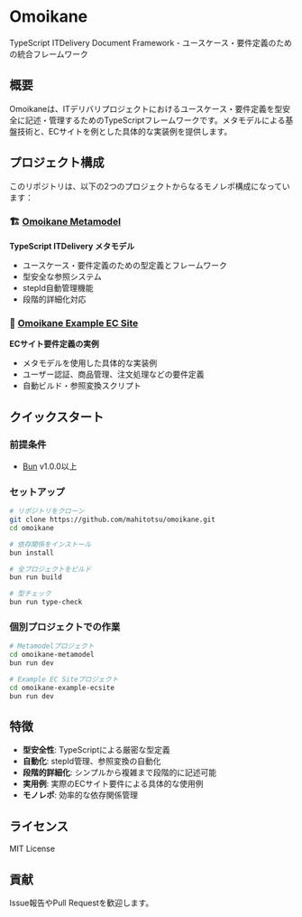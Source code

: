 # Omoikane

TypeScript ITDelivery Document Framework - ユースケース・要件定義のための統合フレームワーク

## 概要

Omoikaneは、ITデリバリプロジェクトにおけるユースケース・要件定義を型安全に記述・管理するためのTypeScriptフレームワークです。メタモデルによる基盤技術と、ECサイトを例とした具体的な実装例を提供します。

## プロジェクト構成

このリポジトリは、以下の2つのプロジェクトからなるモノレポ構成になっています：

### 🏗️ [Omoikane Metamodel](./omoikane-metamodel/)
**TypeScript ITDelivery メタモデル**
- ユースケース・要件定義のための型定義とフレームワーク
- 型安全な参照システム
- stepId自動管理機能
- 段階的詳細化対応

### 🛒 [Omoikane Example EC Site](./omoikane-example-ecsite/)
**ECサイト要件定義の実例**
- メタモデルを使用した具体的な実装例
- ユーザー認証、商品管理、注文処理などの要件定義
- 自動ビルド・参照変換スクリプト

## クイックスタート

### 前提条件
- [Bun](https://bun.com) v1.0.0以上

### セットアップ

```bash
# リポジトリをクローン
git clone https://github.com/mahitotsu/omoikane.git
cd omoikane

# 依存関係をインストール
bun install

# 全プロジェクトをビルド
bun run build

# 型チェック
bun run type-check
```

### 個別プロジェクトでの作業

```bash
# Metamodelプロジェクト
cd omoikane-metamodel
bun run dev

# Example EC Siteプロジェクト  
cd omoikane-example-ecsite
bun run dev
```

## 特徴

- **型安全性**: TypeScriptによる厳密な型定義
- **自動化**: stepId管理、参照変換の自動化
- **段階的詳細化**: シンプルから複雑まで段階的に記述可能
- **実用例**: 実際のECサイト要件による具体的な使用例
- **モノレポ**: 効率的な依存関係管理

## ライセンス

MIT License

## 貢献

Issue報告やPull Requestを歓迎します。
